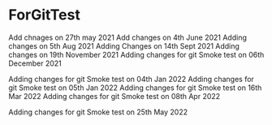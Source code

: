 # ForGitTest
Add chnages on 27th may 2021
Add changes on 4th June 2021
Adding changes on 5th Aug 2021
Adding Changes on 14th Sept 2021
Adding changes on 19th November 2021
Adding changes for git Smoke test on 06th December 2021

Adding changes for git Smoke test on 04th Jan 2022
Adding changes for git Smoke test on 05th Jan 2022
Adding changes for git Smoke test on 16th Mar 2022
Adding changes for git Smoke test on 08th Apr 2022

Adding changes for git Smoke test on 25th May 2022

